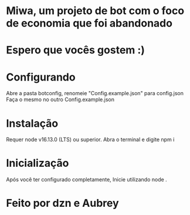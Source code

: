 # Miwa, um projeto de bot com o foco de economia que foi abandonado
# Espero que vocês gostem :)

# Configurando
Abre a pasta botconfig, renomeie "Config.example.json" para config.json
Faça o mesmo no outro Config.example.json

# Instalação
Requer node v16.13.0 (LTS) ou superior.
Abra o terminal e digite npm i

# Inicialização
Após você ter configurado completamente, Inicie utilizando
node .


# Feito por dzn e Aubrey
